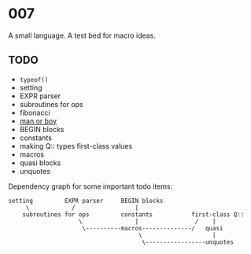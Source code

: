 # 007

A small language. A test bed for macro ideas.

## TODO

* `typeof()`
* setting
* EXPR parser
* subroutines for ops
* fibonacci
* [man or boy](https://en.wikipedia.org/wiki/Man_or_boy_test)
* BEGIN blocks
* constants
* making Q:: types first-class values
* macros
* quasi blocks
* unquotes

Dependency graph for some important todo items:

    setting         EXPR parser     BEGIN blocks
         \            /                 |
        subroutines for ops         constants           first-class Q::
                        \               |                /    |
                         \----------macros--------------/   quasi
                                         \                    |
                                          \-----------------unquotes
